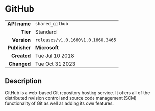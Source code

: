 # GitHub
| | |
|-:|-|
|**API name**|`shared_github`|
|**Tier**|Standard|
|**Version**|`releases/v1.0.1660\1.0.1660.3465`|
|**Publisher**|**Microsoft**|
|**Created**|Tue Jul 10 2018|
|**Changed**|Tue Oct 31 2023|

## Description
GitHub is a web-based Git repository hosting service. It offers all of the distributed revision control and source code management (SCM) functionality of Git as well as adding its own features.
